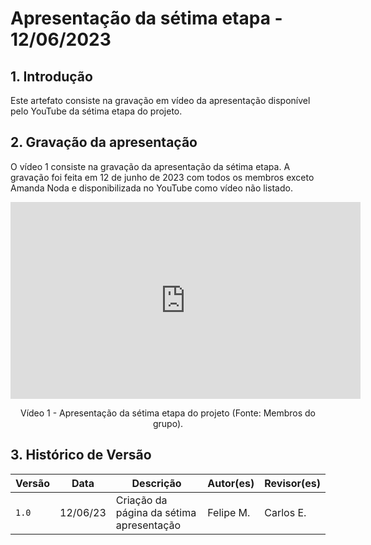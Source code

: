 # Apresentação da sétima etapa - 12/06/2023

## 1. Introdução

Este artefato consiste na gravação em vídeo da apresentação disponível pelo YouTube da sétima etapa do projeto.

## 2. Gravação da apresentação

O vídeo 1 consiste na gravação da apresentação da sétima etapa. A gravação foi feita em 12 de junho de 2023 com todos os membros exceto Amanda Noda e disponibilizada no YouTube como vídeo não listado.

<center>

<iframe width="560" height="315" src="https://www.youtube.com/embed/GfvqBtDRkTw" title="YouTube video player" frameborder="0" allow="accelerometer; autoplay; clipboard-write; encrypted-media; gyroscope; picture-in-picture; web-share" allowfullscreen></iframe>

Vídeo 1 - Apresentação da sétima etapa do projeto (Fonte: Membros do grupo).

</center>

## 3. Histórico de Versão

|  Versão  |   Data   |                      Descrição          |    Autor(es)   |  Revisor(es)  |
| -------- | -------- | --------------------------------------- | -------------- | ------------- |
|  `1.0`   | 12/06/23 | Criação da página da sétima apresentação | Felipe M. |  Carlos E. |